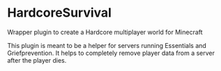 # HardcoreSurvival
Wrapper plugin to create a Hardcore multiplayer world for Minecraft

This plugin is meant to be a helper for servers running Essentials and Griefprevention.
It helps to completely remove player data from a server after the player dies.

